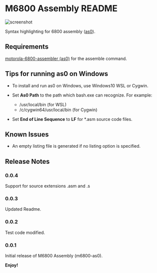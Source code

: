 # M6800 Assembly README

![screenshot](https://github.com/ryu10/m6800-as0/blob/master/screenshot.png?raw=true)

Syntax highlighting for 6800 assembly ([as0](https://github.com/JimInCA/motorola-6800-assembler)).

## Requirements

[motorola-6800-assembler (as0)](https://github.com/JimInCA/motorola-6800-assembler)
for the assemble command.

## Tips for running as0 on Windows

* To install and run as0 on Windows, use Windows10 WSL or Cygwin.

* Set **As0 Path** to the path which bash.exe can recognize. For example:
  * /usr/local/bin (for WSL)
  * /c/cygwin64/usr/local/bin (for Cygwin)

* Set **End of Line Sequence** to **LF** for *.asm source code files.

## Known Issues

* An empty listing file is generated if no listing option is specified.

## Release Notes

### 0.0.4

Support for source extensions .asm and .s

### 0.0.3

Updated Readme.

### 0.0.2

Test code modified.

### 0.0.1

Initial release of M6800 Assembly (m6800-as0).

**Enjoy!**
